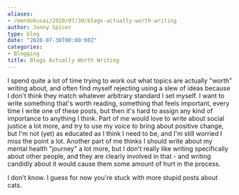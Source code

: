 ```yaml
---
aliases:
- /mendokusai/2020/07/30/blogs-actually-worth-writing
author: Jonny Spicer
type: blog
date: "2020-07-30T00:00:00Z"
categories:
- Blogging
title: Blogs Actually Worth Writing
---
```

I spend quite a lot of time trying to work out what topics are actually "worth" writing about, and often find myself rejecting using
a slew of ideas because I don't think they match whatever arbitrary standard I set myself. I want to write something that's worth
reading, something that feels important, every time I write one of these posts, but then it's hard to assign any kind of importance to
anything I think. Part of me would love to write about social justice a lot more, and try to use my voice to bring about positive
change, but I'm not (yet) as educated as I think I need to be, and I'm still worried I miss the point a lot. Another part of me thinks
I should write about my mental health "journey" a lot more, but I don't really like writing specifically about other people, and they
are clearly involved in that - and writing candidly about it would cause them some amount of hurt in the process.

I don't know. I guess for now you're stuck with more stupid posts about cats.
